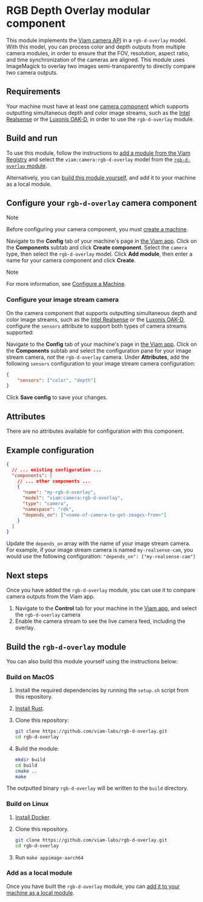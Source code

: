 # RGB Depth Overlay modular component

This module implements the [Viam camera API](https://docs.viam.com/build/program/apis/#camera) in a `rgb-d-overlay` model.
With this model, you can process color and depth outputs from multiple camera modules, in order to ensure that the FOV, resolution, aspect ratio, and time synchronization of the cameras are aligned.
This module uses ImageMagick to overlay two images semi-transparently to directly compare two camera outputs.

## Requirements

Your machine must have at least one [camera component](https://docs.viam.com/components/camera/) which supports outputting simultaneous depth and color image streams, such as the [Intel Realsense](https://app.viam.com/module/viam/realsense) or the [Luxonis OAK-D](https://app.viam.com/module/viam/oak-d), in order to use the `rgb-d-overlay` module.

## Build and run

To use this module, follow the instructions to [add a module from the Viam Registry](https://docs.viam.com/registry/configure/#add-a-modular-resource-from-the-viam-registry) and select the `viam:camera:rgb-d-overlay` model from the [`rgb-d-overlay` module](https://app.viam.com/module/viam/rgb-d-overlay).

Alternatively, you can [build this module yourself](#build-the-rgb-d-overlay-module), and add it to your machine as a local module.

## Configure your `rgb-d-overlay` camera component

> [!NOTE]
> Before configuring your camera component, you must [create a machine](https://docs.viam.com/manage/fleet/machines/#add-a-new-machine).

Navigate to the **Config** tab of your machine's page in [the Viam app](https://app.viam.com/).
Click on the **Components** subtab and click **Create component**.
Select the `camera` type, then select the `rgb-d-overlay` model.
Click **Add module**, then enter a name for your camera component and click **Create**.

> [!NOTE]
> For more information, see [Configure a Machine](https://docs.viam.com/manage/configuration/).

### Configure your image stream camera

On the camera component that supports outputting simultaneous depth and color image streams, such as the [Intel Realsense](https://app.viam.com/module/viam/realsense) or the [Luxonis OAK-D](https://app.viam.com/module/viam/oak-d), configure the `sensors` attribute to support both types of camera streams supported:

Navigate to the **Config** tab of your machine's page in [the Viam app](https://app.viam.com/).
Click on the **Components** subtab and select the configuration pane for your image stream camera, _not_ the `rgb-d-overlay` camera.
Under **Attributes**, add the following `sensors` configuration to your image stream camera configuration:

```json
{
    "sensors": ["color", "depth"]
}
```

Click **Save config** to save your changes.

## Attributes

There are no attributes available for configuration with this component.

## Example configuration

```json
{
  // ... existing configuration ...
  "components": [
    // ... other components ...
    {
      "name": "my-rgb-d-overlay",
      "model": "viam:camera:rgb-d-overlay",
      "type": "camera",
      "namespace": "rdk",
      "depends_on": ["<name-of-camera-to-get-images-from>"]
    }
  ]
}
```

Update the `depends_on` array with the name of your image stream camera.
For example, if your image stream camera is named `my-realsense-cam`, you would use the following configuration: `"depends_on": ["my-realsense-cam"]`

## Next steps

Once you have added the `rgb-d-overlay` module, you can use it to compare camera outputs from the Viam app.

1. Navigate to the **Control** tab for your machine in the [Viam app](https://app.viam.com/), and select the `rgb-d-overlay` camera
1. Enable the camera stream to see the live camera feed, including the overlay.

## Build the `rgb-d-overlay` module

You can also build this module yourself using the instructions below:

### Build on MacOS

1. Install the required dependencies by running the `setup.sh` script from this repository.
1. [Install Rust](https://www.rust-lang.org/tools/install).
1. Clone this repository:

   ```bash
   git clone https://github.com/viam-labs/rgb-d-overlay.git
   cd rgb-d-overlay
   ```

1. Build the module:

   ```bash
   mkdir build
   cd build
   cmake ..
   make
   ```

The outputted binary `rgb-d-overlay` will be written to the `build` directory.

### Build on Linux

1. [Install Docker](https://docs.docker.com/engine/install/).
1. Clone this repository.

   ```bash
   git clone https://github.com/viam-labs/rgb-d-overlay.git
   cd rgb-d-overlay
   ```

1. Run `make appimage-aarch64`

### Add as a local module

Once you have built the `rgb-d-overlay` module, you can [add it to your machine as a local module](https://docs.viam.com/registry/configure/#add-a-local-module).

